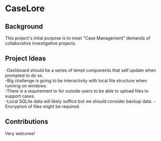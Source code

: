# CaseLore 

## Background

This project's inital purpose is to meet "Case Management" demands of collaborative investigative projects.

## Project Ideas

-Dashboard should be a series of templ components that self update when prompted to do so.   
-Big challenge is going to be interactivity with local file structure when running on windows.  
-There is a requirement to for outside users to be able to upload files to support cases.  
-Local SQLite data will likely suffice but we should consider backup data.
-Encryption of files might be required.

## Contributions

Very welcome! 



